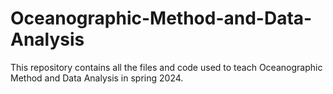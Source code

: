# Oceanographic-Method-and-Data-Analysis
This repository contains all the files and code used to teach Oceanographic Method and Data Analysis in spring 2024.
